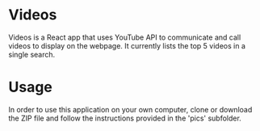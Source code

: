 # Videos
Videos is a React app that uses YouTube API to communicate and call videos to display on the webpage. It currently lists the top 5 videos in a single search.

# Usage
In order to use this application on your own computer, clone or download the ZIP file and follow the instructions provided in the 'pics' subfolder.

